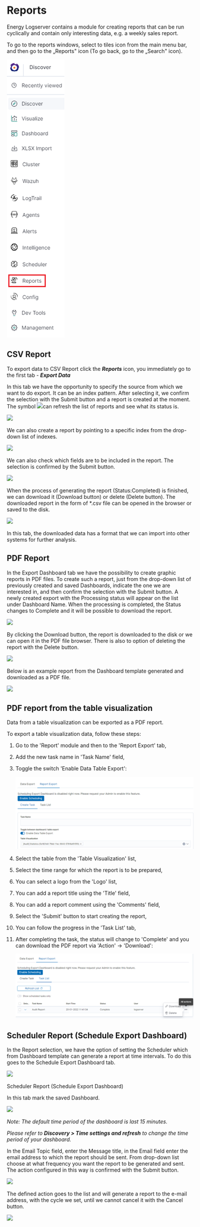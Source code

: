 # Reports #


Energy Logserver contains a module for creating reports that can be
run cyclically and contain only interesting data, e.g. a weekly sales
report.

To go to the reports windows, select to tiles icon from the main menu
bar, and then go to the „Reports" icon (To go back, go to the „Search"
icon).

![](/media/media/image38_js8.png)
## CSV Report ##

To export data to CSV Report click the ***Reports*** icon, you immediately go 
to the first tab - ***Export Data***

In this tab we have the opportunity to specify the source from which
we want to do export. It can be an index pattern. After selecting it,
we confirm the selection with the Submit button and a report is
created at the moment. The symbol
![](/media/media/image40.png)can refresh the list of reports and see
what its status is.

![](/media/media/image41_js.png)

We can also create a report by pointing to a specific index from the
drop-down list of indexes.

![](/media/media/image42_js.png)

We can also check which fields are to be included in the report. The
selection is confirmed by the Submit button.

![](/media/media/image43_js.png)

When the process of generating the report (Status:Completed) is
finished, we can download it (Download button) or delete (Delete
button). The downloaded report in the form of \*.csv file can be
opened in the browser or saved to the disk.

![](/media/media/image44_js.png)

In this tab, the downloaded data has a format that we can import into
other systems for further analysis.
## PDF Report ##

In the Export Dashboard tab we have the possibility to create
graphic reports in PDF files. 
To create such a report, just from the drop-down list of previously 
created and saved Dashboards, indicate the one we are interested in, 
and then confirm the selection with the Submit button. A newly 
created export with the Processing status will appear on the list 
under Dashboard Name. 
When the processing is completed, the Status changes to Complete and it
will be possible to download the report.

![](/media/media/image45.png)

By clicking the Download button, the report is downloaded to the disk
or we can open it in the PDF file browser. There is also to option
of deleting the report with the Delete button.

![](/media/media/image46.png)

Below is an example report from the Dashboard template generated and
downloaded as a PDF file.

![](/media/media/image47.png)

## PDF report from the table visualization

Data from a table visualization can be exported as a PDF report. 

To export a table visualization data, follow these steps:

1. Go to the 'Report' module and then to the 'Report Export' tab,
2. Add the new task name in 'Task Name' field,
3. Toggle the switch 'Enable Data Table Export':

   ![](/media/media/image215.png)
   
4. Select the table from the 'Table Visualization' list,
5. Select the time range for which the report is to be prepared,
6. You can select a logo from the 'Logo' list,
7. You can add a report title using the 'Title' field,
8. You can add a report comment using the 'Comments' field,
9. Select the 'Submit' button to start creating the report,
10. You can follow the progress in the 'Task List' tab,
11. After completing the task, the status will change to 'Complete' and you can download the PDF report via 'Action' -> 'Download':

    ![](/media/media/image216.png)

## Scheduler Report (Schedule Export Dashboard) ##

In the Report selection, we have the option of setting the Scheduler
which from Dashboard template can generate a report at time intervals. 
To do this goes to the Schedule Export Dashboard tab.

![](/media/media/image48_js.png)

Scheduler Report (Schedule Export Dashboard)

In this tab mark the saved Dashboard.

![](/media/media/image49_js.png)

*Note: The default time period of the dashboard is last 15 minutes.*

*Please refer to **Discovery > Time settings and refresh** to change the time period of your dashboard.*

In the Email Topic field, enter the Message title, in the Email field
enter the email address to which the report should be sent. From
drop-down list choose at what frequency you want the report to be generated and sent. 
The action configured in this way is confirmed with the Submit button.

![](/media/media/image50_js.png)

The defined action goes to the list and will generate a report to the
e-mail address, with the cycle we set, until we cannot cancel it with
the Cancel button.

![](/media/media/image51_js.png)
